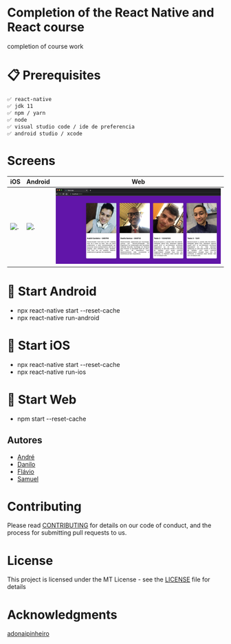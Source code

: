 # Completion of the React Native and React course

completion of course work

# 📋 Prerequisites
```
✅ react-native
✅ jdk 11
✅ npm / yarn
✅ node
✅ visual studio code / ide de preferencia
✅ android studio / xcode
```
# Screens
|iOS|Android|Web
| --- | ---- | --- |
| ![.](readme/ios.gif)| ![.](readme/android.gif) | ![.](readme/web.png) |

# 🖖 Start Android

* npx react-native start --reset-cache
* npx react-native run-android

# 🖖 Start iOS

* npx react-native start --reset-cache
* npx react-native run-ios

# 🖖 Start Web

* npm start --reset-cache

## Autores

- [André](https://github.com/AndCordeiro)
- [Danilo](https://www.linkedin.com/in/danilopsnts)
- [Flávio](https://github.com/flavio-fgjj)
- [Samuel](https://github.com/SamuelDevMobile)

# Contributing

Please read [CONTRIBUTING](CONTRIBUTING.md) for details on our code of conduct, and the process for submitting pull requests to us.
# License

This project is licensed under the MT License - see the [LICENSE](LICENSE.md) file for details

# Acknowledgments

[adonaipinheiro](https://github.com/adonaipinheiro)